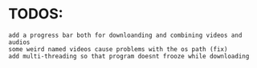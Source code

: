 # TODOS:
    add a progress bar both for downloanding and combining videos and audios
    some weird named videos cause problems with the os path (fix)
    add multi-threading so that program doesnt frooze while downloading
